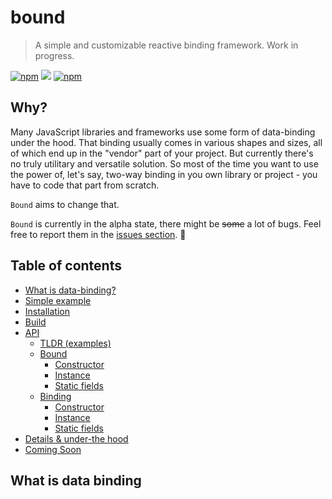 # bound
> A simple and customizable reactive binding framework. Work in progress.

[![npm](https://img.shields.io/npm/v/simple-bound.svg?style=flat-square)](https://www.npmjs.com/package/simple-bound)
[![](https://img.shields.io/badge/github-repo-lightgray.svg?style=flat-square)](https://github.com/KazanExpress/bound)
[![npm](https://img.shields.io/npm/dt/simple-bound.svg?style=flat-square)](https://www.npmjs.com/package/simple-bound)

## Why?

Many JavaScript libraries and frameworks use some form of data-binding under the hood. That binding usually comes in various shapes and sizes, all of which end up in the "vendor" part of your project. But currently there's no truly utilitary and versatile solution. So most of the time you want to use the power of, let's say, two-way binding in you own library or project - you have to code that part from scratch.

`Bound` aims to change that.

`Bound` is currently in the alpha state, there might be ~~some~~ a lot of bugs. Feel free to report them in the [issues section](https://github.com/KazanExpress/bound/issues/new). 🙂


## Table of contents

- [What is data-binding?](#what-is-data-binding)
- [Simple example](#simple-example)
- [Installation](#installation)
- [Build](#build-setup)
- [API](#api)
  - [TLDR (examples)](#tldr)
  - [Bound](#bound)
    - [Constructor](#constructor)
    - [Instance](#bound-instance)
    - [Static fields](#static-fields)
  - [Binding](#binding)
    - [Constructor](#constructor)
    - [Instance](#bound-instance)
    - [Static fields](#static-fields)
- [Details & under-the hood](#details)
- [Coming Soon](#coming-soon)


## What is data binding

